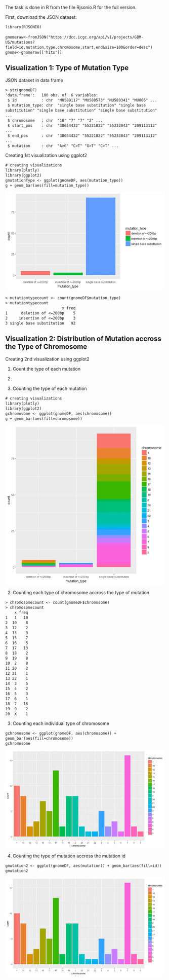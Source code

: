 The task is done in R from the file Rjsonio.R for the full version.

First, download the JSON dataset:
```
library(RJSONIO)

gnomeraw<-fromJSON("https://dcc.icgc.org/api/v1/projects/GBM-US/mutations?field=id,mutation,type,chromosome,start,end&size=100&order=desc")
gnome<-gnomeraw[['hits']]
```

## Visualization 1: Type of Mutation Type

JSON dataset in data frame  
```
> str(gnomeDF)
'data.frame':	100 obs. of  6 variables:
 $ id           : chr  "MU589117" "MU588573" "MU589341" "MU866" ...
 $ mutation_type: chr  "single base substitution" "single base substitution" "single base substitution" "single base substitution" ...
 $ chromosome   : chr  "10" "7" "7" "2" ...
 $ start_pos    : chr  "38654432" "55221822" "55233043" "209113112" ...
 $ end_pos      : chr  "38654432" "55221822" "55233043" "209113112" ...
 $ mutation     : chr  "A>G" "C>T" "G>T" "C>T" ...
```

Creating 1st visualization using ggplot2
```
# creating visualizations
library(plotly)
library(ggplot2)
gmutationType <- ggplot(gnomeDF, aes(mutation_type))
g + geom_bar(aes(fill=mutation_type))
```

![alt text][logo]

[logo]: https://github.com/irhafidz/gnomeviz18.github.io/blob/master/mutationType.jpeg "The Type of Mutation"

```
> mutationtypecount <- count(gnomeDF$mutation_type)
> mutationtypecount
                         x freq
1      deletion of <=200bp    5
2     insertion of <=200bp    3
3 single base substitution   92
```


## Visualization 2: Distribution of Mutation accross the Type of Chromosome

Creating 2nd visualization using ggplot2
1. Count the type of each mutation
2.



1. Counting the type of each mutation 
```
# creating visualizations
library(plotly)
library(ggplot2)
gchromosome <- ggplot(gnomeDF, aes(chromosome))
g + geom_bar(aes(fill=chromosome))
```

![alt text][chrom]

[chrom]: https://github.com/irhafidz/gnomeviz18.github.io/blob/master/TypeChromosome.jpeg "Distribution of Mutation accross the Type of Chromosome"

2. Counting each type of chromosome accross the type of mutation

```
> chromosomecount <- count(gnomeDF$chromosome)
> chromosomecount
    x freq
1   1   10
2  10    8
3  12    2
4  13    3
5  15    7
6  16    5
7  17   13
8  18    2
9  19    8
10  2    8
11 20    2
12 21    1
13 22    1
14  3    5
15  4    2
16  5    3
17  6    1
18  7   16
19  9    2
20  X    1
```
3. Counting each individual type of chromosome

```
gchromosome <- ggplot(gnomeDF, aes(chromosome)) + geom_bar(aes(fill=chromosome))
gchromosome
```
![alt text][chrom2]

[chrom2]: https://github.com/irhafidz/gnomeviz18.github.io/blob/master/countChromosome.jpeg

4. Counting the type of mutation accross the mutation id

```
gmutation2 <- ggplot(gnomeDF, aes(mutation)) + geom_bar(aes(fill=id))
gmutation2
```

![alt text][chrom3]

[chrom3]: https://github.com/irhafidz/gnomeviz18.github.io/blob/master/countChromosome.jpeg
